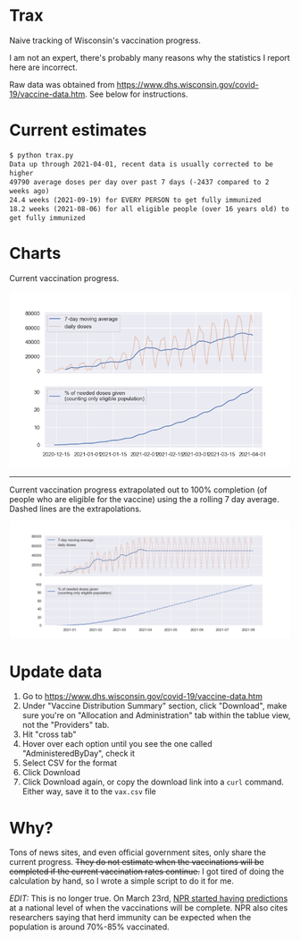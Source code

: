 # Trax

Naive tracking of Wisconsin's vaccination progress.

I am not an expert, there's probably many reasons why the statistics I report here are incorrect.

Raw data was obtained from https://www.dhs.wisconsin.gov/covid-19/vaccine-data.htm. See below for instructions.

# Current estimates

```
$ python trax.py
Data up through 2021-04-01, recent data is usually corrected to be higher
49790 average doses per day over past 7 days (-2437 compared to 2 weeks ago)
24.4 weeks (2021-09-19) for EVERY PERSON to get fully immunized
18.2 weeks (2021-08-06) for all eligible people (over 16 years old) to get fully immunized
```

# Charts

Current vaccination progress.

![current vaccination progress](./imgs/curr.png)

---

Current vaccination progress extrapolated out to 100% completion (of people who are eligible for the vaccine) using the a rolling 7 day average. Dashed lines are the extrapolations.

![extrapolated vaccination progress](./imgs/extrapolated.png)

# Update data

1. Go to https://www.dhs.wisconsin.gov/covid-19/vaccine-data.htm
2. Under "Vaccine Distribution Summary" section, click "Download", make sure you're on "Allocation and Administration" tab within the tablue view, not the "Providers" tab.
3. Hit "cross tab"
4. Hover over each option until you see the one called "AdministeredByDay", check it
5. Select CSV for the format
6. Click Download
7. Click Download again, or copy the download link into a `curl` command. Either way, save it to the `vax.csv` file

# Why?

Tons of news sites, and even official government sites, only share the current progress. ~~They do not estimate when the vaccinations will be completed if the current vaccination rates continue.~~ I got tired of doing the calculation by hand, so I wrote a simple script to do it for me.

_EDIT:_ This is no longer true. On March 23rd, [NPR started having predictions](https://www.npr.org/sections/health-shots/2021/01/28/960901166/how-is-the-covid-19-vaccination-campaign-going-in-your-state) at a national level of when the vaccinations will be complete. NPR also cites researchers saying that herd immunity can be expected when the population is around 70%-85% vaccinated.
